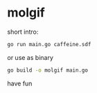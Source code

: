 # molgif

short intro:

```bash
go run main.go caffeine.sdf
```

or use as binary

```bash
go build -o molgif main.go
```

have fun
